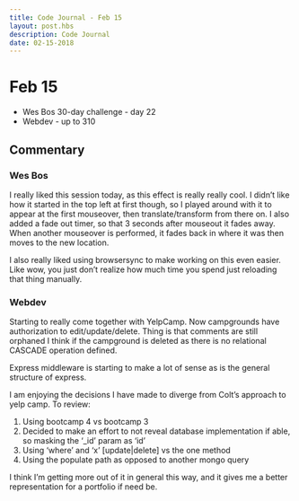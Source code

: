 ```yaml
---
title: Code Journal - Feb 15
layout: post.hbs
description: Code Journal
date: 02-15-2018
---
```

# Feb 15

- Wes Bos 30-day challenge - day 22
- Webdev - up to 310

## Commentary

### Wes Bos

I really liked this session today, as this effect is really really cool.  I didn’t like how it started in the top left at first though, so I played around with it to appear at the first mouseover, then translate/transform from there on.  I also added a fade out timer, so that 3 seconds after mouseout it fades away.  When another mouseover is performed, it fades back in where it was then moves to the new location.

I also really liked using browsersync to make working on this even easier.  Like wow, you just don’t realize how much time you spend just reloading that thing manually.

### Webdev

Starting to really come together with YelpCamp.  Now campgrounds have authorization to edit/update/delete.  Thing is that comments are still orphaned I think if the campground is deleted as there is no relational CASCADE operation defined.

Express middleware is starting to make a lot of sense as is the general structure of express.

I am enjoying the decisions I have made to diverge from Colt’s approach to yelp camp.  To review:

1. Using bootcamp 4 vs bootcamp 3
2. Decided to make an effort to not reveal database implementation if able, so masking the ‘_id’ param as ‘id’
3. Using ‘where’ and ‘x’ [update|delete] vs the one method
4. Using the populate path as opposed to another mongo query

I think I’m getting more out of it in general this way, and it gives me a better representation for a portfolio if need be.
